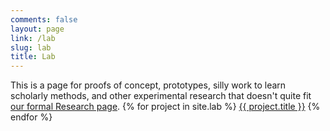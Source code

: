 ```yaml
---
comments: false
layout: page
link: /lab
slug: lab
title: Lab
---
```

This is a page for proofs of concept, prototypes, silly work to learn scholarly methods, and other experimental research that doesn't quite fit <a href="{{ site.url }}/research">our formal Research page</a>.
{% for project in site.lab %}
  <a href="{{ site.url }}/lab/{{ project.slug }}">{{ project.title }}</a>
{% endfor %}
